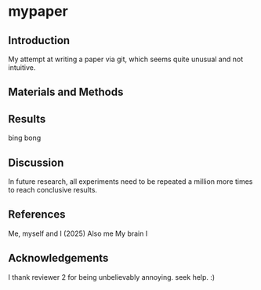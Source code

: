 # mypaper

## Introduction
My attempt at writing a paper via git, which seems quite unusual and not intuitive.

## Materials and Methods

## Results
bing bong

## Discussion
In future research, all experiments need to be repeated a million more times to reach conclusive results. 

## References
Me, myself and I (2025)
Also me
My brain
I

## Acknowledgements
I thank reviewer 2 for being unbelievably annoying. seek help. :)
